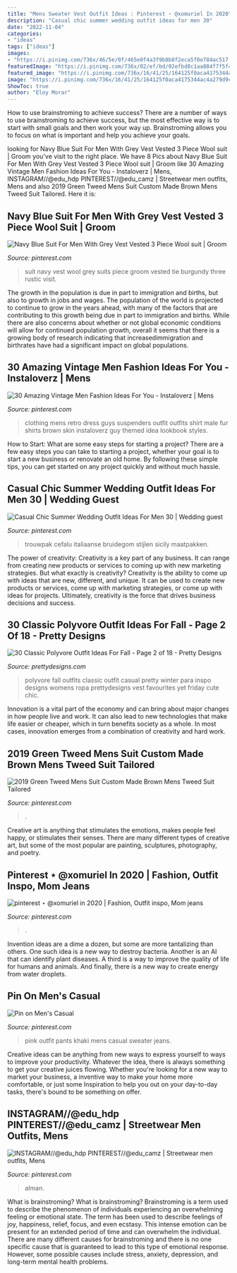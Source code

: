 ```yaml
---
title: "Mens Sweater Vest Outfit Ideas : Pinterest ⋆ @xomuriel In 2020"
description: "Casual chic summer wedding outfit ideas for men 30"
date: "2022-11-04"
categories:
- "ideas"
tags: ["ideas"]
images:
- "https://i.pinimg.com/736x/46/5e/0f/465e0f4a3f9b8b8f2eca5f0e784ac517.jpg"
featuredImage: "https://i.pinimg.com/736x/02/ef/bd/02efbd8c1aa884f7f5f4a75871184738.jpg"
featured_image: "https://i.pinimg.com/736x/16/41/25/164125f0aca4175344ac4a279d9cbc85.jpg"
image: "https://i.pinimg.com/736x/16/41/25/164125f0aca4175344ac4a279d9cbc85.jpg"
ShowToc: true
author: "Eloy Morar"
---
```



How to use brainstroming to achieve success?
There are a number of ways to use brainstroming to achieve success, but the most effective way is to start with small goals and then work your way up. Brainstroming allows you to focus on what is important and help you achieve your goals.

	

		
looking for Navy Blue Suit For Men With Grey Vest Vested 3 Piece Wool suit | Groom you've visit to the right place. We have 8 Pics about Navy Blue Suit For Men With Grey Vest Vested 3 Piece Wool suit | Groom like 30 Amazing Vintage Men Fashion Ideas For You - Instaloverz | Mens, INSTAGRAM//@edu_hdp PINTEREST//@edu_camz | Streetwear men outfits, Mens and also 2019 Green Tweed Mens Suit Custom Made Brown Mens Tweed Suit Tailored. Here it is:
		
    
## Navy Blue Suit For Men With Grey Vest Vested 3 Piece Wool Suit | Groom

<img loading=lazy src="https://i.pinimg.com/736x/ea/76/b4/ea76b467665866f8697e427145ec34f9.jpg" onerror="this.onerror=null;this.src='https://tse4.mm.bing.net/th?id=OIP.iM7PZyYvi67lnsC24ZwqJQAAAA&amp;pid=15.1';" alt="Navy Blue Suit For Men With Grey Vest Vested 3 Piece Wool suit | Groom">

_Source: pinterest.com_

>suit navy vest wool grey suits piece groom vested tie burgundy three rustic visit. 

	

The growth in the population is due in part to immigration and births, but also to growth in jobs and wages.
The population of the world is projected to continue to grow in the years ahead, with many of the factors that are contributing to this growth being due in part to immigration and births. While there are also concerns about whether or not global economic conditions will allow for continued population growth, overall it seems that there is a growing body of research indicating that increasedimmigration and birthrates have had a significant impact on global populations.

    
## 30 Amazing Vintage Men Fashion Ideas For You - Instaloverz | Mens

<img loading=lazy src="https://i.pinimg.com/736x/46/5e/0f/465e0f4a3f9b8b8f2eca5f0e784ac517.jpg" onerror="this.onerror=null;this.src='https://tse1.mm.bing.net/th?id=OIP.dwxcc-4p92rOVXxRJUZzgAHaLH&amp;pid=15.1';" alt="30 Amazing Vintage Men Fashion Ideas For You - Instaloverz | Mens">

_Source: pinterest.com_

>clothing mens retro dress guys suspenders outfit outfits shirt male fur shirts brown skin instaloverz guy themed idea lookbook styles. 

	

How to Start: What are some easy steps for starting a project?
There are a few easy steps you can take to starting a project, whether your goal is to start a new business or renovate an old home. By following these simple tips, you can get started on any project quickly and without much hassle.

    
## Casual Chic Summer Wedding Outfit Ideas For Men 30 | Wedding Guest

<img loading=lazy src="https://i.pinimg.com/736x/cc/47/f5/cc47f5ddfed63da3e789e2e8ef62c7ed.jpg" onerror="this.onerror=null;this.src='https://tse4.mm.bing.net/th?id=OIP.FASUHwaz9jzgGjl2BLmtIAHaLH&amp;pid=15.1';" alt="Casual Chic Summer Wedding Outfit Ideas For Men 30 | Wedding guest">

_Source: pinterest.com_

>trouwpak cefalu italiaanse bruidegom stijlen sicily maatpakken. 

	

The power of creativity:
Creativity is a key part of any business. It can range from creating new products or services to coming up with new marketing strategies. But what exactly is creativity?
Creativity is the ability to come up with ideas that are new, different, and unique. It can be used to create new products or services, come up with marketing strategies, or come up with ideas for projects. Ultimately, creativity is the force that drives business decisions and success.

    
## 30 Classic Polyvore Outfit Ideas For Fall - Page 2 Of 18 - Pretty Designs

<img loading=lazy src="https://www.prettydesigns.com/wp-content/uploads/2016/07/12-classic-polyvore-outfits-for-fall-3.jpg" onerror="this.onerror=null;this.src='https://tse1.mm.bing.net/th?id=OIP.QLxyv-R6eAV5ZRPV9dqHFAHaMT&amp;pid=15.1';" alt="30 Classic Polyvore Outfit Ideas For Fall - Page 2 of 18 - Pretty Designs">

_Source: prettydesigns.com_

>polyvore fall outfits classic outfit casual pretty winter para inspo designs womens ropa prettydesigns vest favourites yet friday cute chic. 

	

Innovation is a vital part of the economy and can bring about major changes in how people live and work. It can also lead to new technologies that make life easier or cheaper, which in turn benefits society as a whole. In most cases, innovation emerges from a combination of creativity and hard work.

    
## 2019 Green Tweed Mens Suit Custom Made Brown Mens Tweed Suit Tailored

<img loading=lazy src="https://i.pinimg.com/736x/be/a5/dc/bea5dcbe39af56b77b5d0a42877d9790.jpg" onerror="this.onerror=null;this.src='https://tse3.mm.bing.net/th?id=OIP.SFbijOaU-q1Ap0oN22zqUgHaHa&amp;pid=15.1';" alt="2019 Green Tweed Mens Suit Custom Made Brown Mens Tweed Suit Tailored">

_Source: pinterest.com_

>. 

	

Creative art is anything that stimulates the emotions, makes people feel happy, or stimulates their senses. There are many different types of creative art, but some of the most popular are painting, sculptures, photography, and poetry.

    
## Pinterest ⋆ @xomuriel In 2020 | Fashion, Outfit Inspo, Mom Jeans

<img loading=lazy src="https://i.pinimg.com/736x/16/41/25/164125f0aca4175344ac4a279d9cbc85.jpg" onerror="this.onerror=null;this.src='https://tse2.mm.bing.net/th?id=OIP.hs2BjYQE6QS1xqZbfdgsMQHaJ3&amp;pid=15.1';" alt="pinterest ⋆ @xomuriel in 2020 | Fashion, Outfit inspo, Mom jeans">

_Source: pinterest.com_

>. 

	

Invention ideas are a dime a dozen, but some are more tantalizing than others. One such idea is a new way to destroy bacteria. Another is an AI that can identify plant diseases. A third is a way to improve the quality of life for humans and animals. And finally, there is a new way to create energy from water droplets.

    
## Pin On Men&#039;s Casual

<img loading=lazy src="https://i.pinimg.com/736x/7c/61/a1/7c61a1578f8fea2ed5a5023048e62ae6--pink-men-fashion-mens-fashion.jpg" onerror="this.onerror=null;this.src='https://tse4.mm.bing.net/th?id=OIP.Ya5gTZ8Qi0pgtsKFrTtpigHaPd&amp;pid=15.1';" alt="Pin on Men&#039;s Casual">

_Source: pinterest.com_

>pink outfit pants khaki mens casual sweater jeans. 

	

Creative ideas can be anything from new ways to express yourself to ways to improve your productivity. Whatever the idea, there is always something to get your creative juices flowing. Whether you're looking for a new way to market your business, a inventive way to make your home more comfortable, or just some Inspiration to help you out on your day-to-day tasks, there's bound to be something on offer.

    
## INSTAGRAM//@edu_hdp PINTEREST//@edu_camz | Streetwear Men Outfits, Mens

<img loading=lazy src="https://i.pinimg.com/736x/02/ef/bd/02efbd8c1aa884f7f5f4a75871184738.jpg" onerror="this.onerror=null;this.src='https://tse1.mm.bing.net/th?id=OIP.lN20ZCuGvuNkhGCKB5yRIAHaHv&amp;pid=15.1';" alt="INSTAGRAM//@edu_hdp PINTEREST//@edu_camz | Streetwear men outfits, Mens">

_Source: pinterest.com_

>alman. 

	

What is brainstroming?
What is brainstroming? Brainstroming is a term used to describe the phenomenon of individuals experiencing an overwhelming feeling or emotional state. The term has been used to describe feelings of joy, happiness, relief, focus, and even ecstasy. This intense emotion can be present for an extended period of time and can overwhelm the individual. There are many different causes for brainstroming and there is no one specific cause that is guaranteed to lead to this type of emotional response. However, some possible causes include stress, anxiety, depression, and long-term mental health problems.

